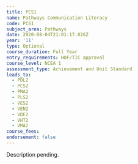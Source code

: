 ```yaml
---
title: PCS1
name: Pathways Communication Literacy
code: PCS1
subject_area: Pathways
date: 2020-08-04T21:01:17.026Z
year: '11'
type: Optional
course_duration: Full Year
entry_requirements: HOF/TIC approval
course_level: NCEA 1
assessment_type: Achievement and Unit Standard
leads_to:
  - PDL2
  - PCS2
  - PMA2
  - PLS2
  - VES2
  - VEN2
  - VDF2
  - VHT2
  - VMA2
course_fees:
endorsement: false
---
```

Description pending.
